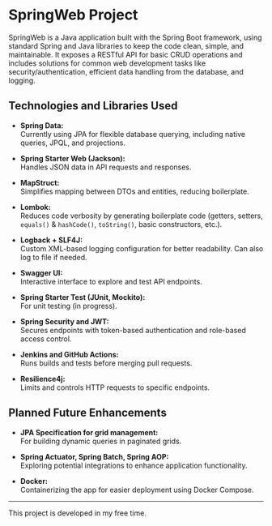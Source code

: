 # SpringWeb Project

SpringWeb is a Java application built with the Spring Boot framework, using standard Spring and Java libraries to keep the code clean, simple, and maintainable.
It exposes a RESTful API for basic CRUD operations and includes solutions for common web development tasks like security/authentication, efficient data handling from the database, and logging.

## Technologies and Libraries Used

- **Spring Data:**  
  Currently using JPA for flexible database querying, including native queries, JPQL, and projections.

- **Spring Starter Web (Jackson):**  
  Handles JSON data in API requests and responses.

- **MapStruct:**  
  Simplifies mapping between DTOs and entities, reducing boilerplate.

- **Lombok:**  
  Reduces code verbosity by generating boilerplate code (getters, setters, `equals()` & `hashCode()`, `toString()`, basic constructors, etc.).

- **Logback + SLF4J:**  
  Custom XML-based logging configuration for better readability. Can also log to file if needed.

- **Swagger UI:**  
  Interactive interface to explore and test API endpoints.

- **Spring Starter Test (JUnit, Mockito):**  
  For unit testing (in progress).

- **Spring Security and JWT:**  
  Secures endpoints with token-based authentication and role-based access control.

- **Jenkins and GitHub Actions:**  
  Runs builds and tests before merging pull requests.

- **Resilience4j:**  
  Limits and controls HTTP requests to specific endpoints.

## Planned Future Enhancements

- **JPA Specification for grid management:**  
  For building dynamic queries in paginated grids.

- **Spring Actuator, Spring Batch, Spring AOP:**  
  Exploring potential integrations to enhance application functionality.

- **Docker:**  
  Containerizing the app for easier deployment using Docker Compose.

---

This project is developed in my free time.

